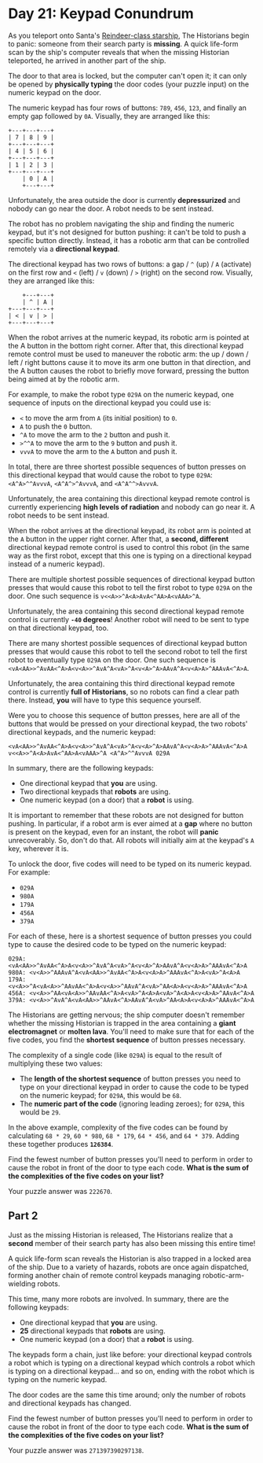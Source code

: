 # Day 21: Keypad Conundrum

As you teleport onto Santa's [Reindeer-class starship](https://adventofcode.com/2019/day/25), The Historians begin to panic: someone from their search party is **missing**. A quick life-form scan by the ship's computer reveals that when the missing Historian teleported, he arrived in another part of the ship.

The door to that area is locked, but the computer can't open it; it can only be opened by **physically typing** the door codes (your puzzle input) on the numeric keypad on the door.

The numeric keypad has four rows of buttons: `789`, `456`, `123`, and finally an empty gap followed by `0A`. Visually, they are arranged like this:

``` text
+---+---+---+
| 7 | 8 | 9 |
+---+---+---+
| 4 | 5 | 6 |
+---+---+---+
| 1 | 2 | 3 |
+---+---+---+
    | 0 | A |
    +---+---+
```

Unfortunately, the area outside the door is currently **depressurized** and nobody can go near the door. A robot needs to be sent instead.

The robot has no problem navigating the ship and finding the numeric keypad, but it's not designed for button pushing: it can't be told to push a specific button directly. Instead, it has a robotic arm that can be controlled remotely via a **directional keypad**.

The directional keypad has two rows of buttons: a gap / `^` (up) / `A` (activate) on the first row and `<` (left) / `v` (down) / `>` (right) on the second row. Visually, they are arranged like this:

``` text
    +---+---+
    | ^ | A |
+---+---+---+
| < | v | > |
+---+---+---+
```

When the robot arrives at the numeric keypad, its robotic arm is pointed at the A button in the bottom right corner. After that, this directional keypad remote control must be used to maneuver the robotic arm: the up / down / left / right buttons cause it to move its arm one button in that direction, and the A button causes the robot to briefly move forward, pressing the button being aimed at by the robotic arm.

For example, to make the robot type `029A` on the numeric keypad, one sequence of inputs on the directional keypad you could use is:

- `<` to move the arm from `A` (its initial position) to `0`.
- `A` to push the `0` button.
- `^A` to move the arm to the `2` button and push it.
- `>^^A` to move the arm to the `9` button and push it.
- `vvvA` to move the arm to the `A` button and push it.

In total, there are three shortest possible sequences of button presses on this directional keypad that would cause the robot to type `029A`: `<A^A>^^AvvvA`, `<A^A^>^AvvvA`, and `<A^A^^>AvvvA`.

Unfortunately, the area containing this directional keypad remote control is currently experiencing **high levels of radiation** and nobody can go near it. A robot needs to be sent instead.

When the robot arrives at the directional keypad, its robot arm is pointed at the `A` button in the upper right corner. After that, a **second, different** directional keypad remote control is used to control this robot (in the same way as the first robot, except that this one is typing on a directional keypad instead of a numeric keypad).

There are multiple shortest possible sequences of directional keypad button presses that would cause this robot to tell the first robot to type `029A` on the door. One such sequence is `v<<A>>^A<A>AvA<^AA>A<vAAA>^A`.

Unfortunately, the area containing this second directional keypad remote control is currently **`-40` degrees**! Another robot will need to be sent to type on that directional keypad, too.

There are many shortest possible sequences of directional keypad button presses that would cause this robot to tell the second robot to tell the first robot to eventually type `029A` on the door. One such sequence is `<vA<AA>>^AvAA<^A>A<v<A>>^AvA^A<vA>^A<v<A>^A>AAvA^A<v<A>A>^AAAvA<^A>A`.

Unfortunately, the area containing this third directional keypad remote control is currently **full of Historians**, so no robots can find a clear path there. Instead, **you** will have to type this sequence yourself.

Were you to choose this sequence of button presses, here are all of the buttons that would be pressed on your directional keypad, the two robots' directional keypads, and the numeric keypad:

`<vA<AA>>^AvAA<^A>A<v<A>>^AvA^A<vA>^A<v<A>^A>AAvA^A<v<A>A>^AAAvA<^A>A
v<<A>>^A<A>AvA<^AA>A<vAAA>^A
<A^A>^^AvvvA
029A`

In summary, there are the following keypads:

- One directional keypad that **you** are using.
- Two directional keypads that **robots** are using.
- One numeric keypad (on a door) that a **robot** is using.

It is important to remember that these robots are not designed for button pushing. In particular, if a robot arm is ever aimed at a **gap** where no button is present on the keypad, even for an instant, the robot will **panic** unrecoverably. So, don't do that. All robots will initially aim at the keypad's `A` key, wherever it is.

To unlock the door, five codes will need to be typed on its numeric keypad. For example:

- `029A`
- `980A`
- `179A`
- `456A`
- `379A`

For each of these, here is a shortest sequence of button presses you could type to cause the desired code to be typed on the numeric keypad:

``` text
029A: <vA<AA>>^AvAA<^A>A<v<A>>^AvA^A<vA>^A<v<A>^A>AAvA^A<v<A>A>^AAAvA<^A>A
980A: <v<A>>^AAAvA^A<vA<AA>>^AvAA<^A>A<v<A>A>^AAAvA<^A>A<vA>^A<A>A
179A: <v<A>>^A<vA<A>>^AAvAA<^A>A<v<A>>^AAvA^A<vA>^AA<A>A<v<A>A>^AAAvA<^A>A
456A: <v<A>>^AA<vA<A>>^AAvAA<^A>A<vA>^A<A>A<vA>^A<A>A<v<A>A>^AAvA<^A>A
379A: <v<A>>^AvA^A<vA<AA>>^AAvA<^A>AAvA^A<vA>^AA<A>A<v<A>A>^AAAvA<^A>A
```

The Historians are getting nervous; the ship computer doesn't remember whether the missing Historian is trapped in the area containing a **giant electromagnet** or **molten lava**. You'll need to make sure that for each of the five codes, you find the **shortest sequence** of button presses necessary.

The complexity of a single code (like `029A`) is equal to the result of multiplying these two values:

- The **length of the shortest sequence** of button presses you need to type on your directional keypad in order to cause the code to be typed on the numeric keypad; for `029A`, this would be `68`.
- The **numeric part of the code** (ignoring leading zeroes); for `029A`, this would be `29`.

In the above example, complexity of the five codes can be found by calculating `68 * 29`, `60 * 980`, `68 * 179`, `64 * 456`, and `64 * 379`. Adding these together produces **`126384`**.

Find the fewest number of button presses you'll need to perform in order to cause the robot in front of the door to type each code. **What is the sum of the complexities of the five codes on your list?**

Your puzzle answer was `222670`.

## Part 2

Just as the missing Historian is released, The Historians realize that a **second** member of their search party has also been missing this entire time!

A quick life-form scan reveals the Historian is also trapped in a locked area of the ship. Due to a variety of hazards, robots are once again dispatched, forming another chain of remote control keypads managing robotic-arm-wielding robots.

This time, many more robots are involved. In summary, there are the following keypads:

- One directional keypad that **you** are using.
- **25** directional keypads that **robots** are using.
- One numeric keypad (on a door) that a **robot** is using.

The keypads form a chain, just like before: your directional keypad controls a robot which is typing on a directional keypad which controls a robot which is typing on a directional keypad... and so on, ending with the robot which is typing on the numeric keypad.

The door codes are the same this time around; only the number of robots and directional keypads has changed.

Find the fewest number of button presses you'll need to perform in order to cause the robot in front of the door to type each code. **What is the sum of the complexities of the five codes on your list?**

Your puzzle answer was `271397390297138`.
